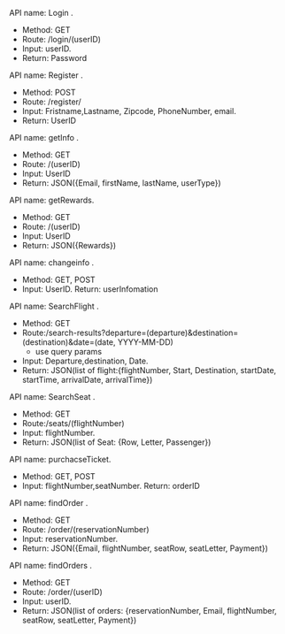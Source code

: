 API name: Login . 
  * Method: GET
  * Route: /login/(userID)
  * Input: userID. 
  * Return: Password

API name: Register . 
  * Method: POST
  * Route: /register/
  * Input: Fristname,Lastname, Zipcode, PhoneNumber, email. 
  * Return: UserID

API name: getInfo .
  * Method: GET
  * Route: /(userID)
  * Input: UserID
  * Return: JSON({Email, firstName, lastName, userType})

API name: getRewards.
  * Method: GET
  * Route: /(userID)
  * Input: UserID
  * Return: JSON({Rewards})

API name: changeinfo . 
  * Method: GET, POST
  * Input: UserID. Return: userInfomation

API name: SearchFlight . 
  * Method: GET
  * Route:/search-results?departure=(departure)&destination=(destination)&date=(date, YYYY-MM-DD)
    * use query params
  * Input: Departure,destination, Date. 
  * Return: JSON(list of flight:{flightNumber, Start, Destination, startDate, startTime, arrivalDate, arrivalTime})
  
API name: SearchSeat . 
  * Method: GET
  * Route:/seats/(flightNumber)
  * Input: flightNumber. 
  * Return: JSON(list of Seat: {Row, Letter, Passenger})

API name: purchacseTicket. 
  * Method: GET, POST
  * Input: flightNumber,seatNumber. Return: orderID

API name: findOrder . 
  * Method: GET
  * Route: /order/(reservationNumber)
  * Input: reservationNumber. 
  * Return: JSON({Email, flightNumber, seatRow, seatLetter, Payment})
  
API name: findOrders . 
  * Method: GET
  * Route: /order/(userID)
  * Input: userID. 
  * Return: JSON(list of orders: {reservationNumber, Email, flightNumber, seatRow, seatLetter, Payment})







